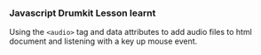 ### Javascript Drumkit Lesson learnt

 Using the `<audio>` tag and data attributes to add audio files to html document and listening with a key up mouse event.